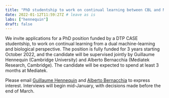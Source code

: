 ```yaml
---
title: "PhD studentship to work on continual learning between CBL and Mediatek"
date: 2022-01-12T11:59:27Z # leave as is
labs: ["hennequin"]
draft: false
---
```


We invite applications for a PhD position funded by a DTP CASE studentship, to work
on continual learning from a dual machine-learning and biological perspective.
The position is fully funded for 3 years starting October 2022, and the candidate will be supervised
jointly by Guillaume Hennequin (Cambridge University) and Alberto Bernacchia (Mediatek Research, Cambridge).
The candidate will be expected to spend at least 3 months at Mediatek.

Please email [Guillaume Hennequin](mailto:g.hennequin@eng.cam.ac.uk) and [Alberto Bernacchia](mailto:ab2349@cam.ac.uk) to express interest.
Interviews will begin mid-January, with decisions made before the end of March.  

